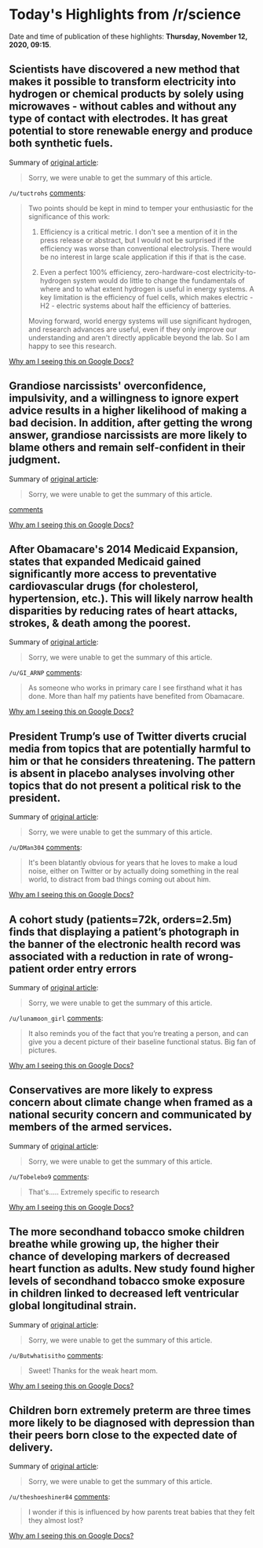 # Today's Highlights from /r/science

Date and time of publication of these highlights: **Thursday, November 12, 2020, 09:15**.

## Scientists have discovered a new method that makes it possible to transform electricity into hydrogen or chemical products by solely using microwaves - without cables and without any type of contact with electrodes. It has great potential to store renewable energy and produce both synthetic fuels.

Summary of [original article](http://www.upv.es/noticias-upv/noticia-12415-una-revolucion-en.html):

> Sorry, we were unable to get the summary of this article.

`/u/tuctrohs` [comments](https://www.reddit.com/r/science/comments/jst2f4/scientists_have_discovered_a_new_method_that/):

> Two points should be kept in mind to temper your enthusiastic for the significance of this work:
> 
> 1.  Efficiency is a critical metric.  I don't see a mention of it in the press release or abstract, but I would not be surprised if the efficiency was worse than conventional electrolysis.  There would be no interest in large scale application if this if that is the case.
> 
> 2.  Even a perfect 100% efficiency, zero-hardware-cost electricity-to-hydrogen system would do little to change the fundamentals of where and to what extent hydrogen is useful in energy systems.  A key limitation is the efficiency of fuel cells, which makes electric - H2 - electric systems about half the efficiency of batteries.
> 
> Moving forward, world energy systems will use significant hydrogen, and research advances are useful, even if they only improve our understanding and aren't directly applicable beyond the lab.   So I am happy to see this research.

[Why am I seeing this on Google Docs?](https://docs.google.com/document/d/1Dc6We63vOXIZsc0op-Bt4abqkYjXzOigalQqFxmvvbM/edit?usp=sharing)

## Grandiose narcissists' overconfidence, impulsivity, and a willingness to ignore expert advice results in a higher likelihood of making a bad decision. In addition, after getting the wrong answer, grandiose narcissists are more likely to blame others and remain self-confident in their judgment.

Summary of [original article](https://www.sciencedirect.com/science/article/pii/S0191886920304694):

> Sorry, we were unable to get the summary of this article.

[comments](https://www.reddit.com/r/science/comments/jstcxl/grandiose_narcissists_overconfidence_impulsivity/)

[Why am I seeing this on Google Docs?](https://docs.google.com/document/d/1Dc6We63vOXIZsc0op-Bt4abqkYjXzOigalQqFxmvvbM/edit?usp=sharing)

## After Obamacare's 2014 Medicaid Expansion, states that expanded Medicaid gained significantly more access to preventative cardiovascular drugs (for cholesterol, hypertension, etc.). This will likely narrow health disparities by reducing rates of heart attacks, strokes, & death among the poorest.

Summary of [original article](https://www.ahajournals.org/doi/abs/10.1161/CIRCOUTCOMES.120.007492):

> Sorry, we were unable to get the summary of this article.

`/u/GI_ARNP` [comments](https://www.reddit.com/r/science/comments/jsu62e/after_obamacares_2014_medicaid_expansion_states/):

> As someone who works in primary care I see firsthand what it has done. More than half my patients have benefited from Obamacare.

[Why am I seeing this on Google Docs?](https://docs.google.com/document/d/1Dc6We63vOXIZsc0op-Bt4abqkYjXzOigalQqFxmvvbM/edit?usp=sharing)

## President Trump’s use of Twitter diverts crucial media from topics that are potentially harmful to him or that he considers threatening. The pattern is absent in placebo analyses involving other topics that do not present a political risk to the president.

Summary of [original article](https://www.nature.com/articles/s41467-020-19644-6?T=AU):

> Sorry, we were unable to get the summary of this article.

`/u/DMan304` [comments](https://www.reddit.com/r/science/comments/jsli74/president_trumps_use_of_twitter_diverts_crucial/):

> It's been blatantly obvious for years that he loves to make a loud noise, either on Twitter or by actually doing something in the real world, to distract from bad things coming out about him.

[Why am I seeing this on Google Docs?](https://docs.google.com/document/d/1Dc6We63vOXIZsc0op-Bt4abqkYjXzOigalQqFxmvvbM/edit?usp=sharing)

## A cohort study (patients=72k, orders=2.5m) finds that displaying a patient’s photograph in the banner of the electronic health record was associated with a reduction in rate of wrong-patient order entry errors

Summary of [original article](https://jamanetwork.com/journals/jamanetworkopen/fullarticle/2772798?utm_source=twitter&utm_campaign=content-shareicons&utm_content=article_engagement&utm_medium=social&utm_term=111120#.X6xWAik6F6Q.twitter):

> Sorry, we were unable to get the summary of this article.

`/u/lunamoon_girl` [comments](https://www.reddit.com/r/science/comments/jsux2l/a_cohort_study_patients72k_orders25m_finds_that/):

> It also reminds you of the fact that you’re treating a person, and can give you a decent picture of their baseline functional status. Big fan of pictures.

[Why am I seeing this on Google Docs?](https://docs.google.com/document/d/1Dc6We63vOXIZsc0op-Bt4abqkYjXzOigalQqFxmvvbM/edit?usp=sharing)

## Conservatives are more likely to express concern about climate change when framed as a national security concern and communicated by members of the armed services.

Summary of [original article](https://www.tandfonline.com/doi/abs/10.1080/17524032.2020.1799836):

> Sorry, we were unable to get the summary of this article.

`/u/Tobelebo9` [comments](https://www.reddit.com/r/science/comments/jseycg/conservatives_are_more_likely_to_express_concern/):

> That's..... Extremely specific to research

[Why am I seeing this on Google Docs?](https://docs.google.com/document/d/1Dc6We63vOXIZsc0op-Bt4abqkYjXzOigalQqFxmvvbM/edit?usp=sharing)

## The more secondhand tobacco smoke children breathe while growing up, the higher their chance of developing markers of decreased heart function as adults. New study found higher levels of secondhand tobacco smoke exposure in children linked to decreased left ventricular global longitudinal strain.

Summary of [original article](https://www.abstractsonline.com/pp8/?_ga=2.78199892.1513174306.1601391716-1328389042.1562016023#!/9144/presentation/37537):

> Sorry, we were unable to get the summary of this article.

`/u/Butwhatisitho` [comments](https://www.reddit.com/r/science/comments/jsw6w7/the_more_secondhand_tobacco_smoke_children/):

> Sweet! Thanks for the weak heart mom.

[Why am I seeing this on Google Docs?](https://docs.google.com/document/d/1Dc6We63vOXIZsc0op-Bt4abqkYjXzOigalQqFxmvvbM/edit?usp=sharing)

## Children born extremely preterm are three times more likely to be diagnosed with depression than their peers born close to the expected date of delivery.

Summary of [original article](https://www.utu.fi/en/news/press-release/children-born-extremely-preterm-are-more-likely-to-be-diagnosed-with-depression):

> Sorry, we were unable to get the summary of this article.

`/u/theshoeshiner84` [comments](https://www.reddit.com/r/science/comments/jssa4j/children_born_extremely_preterm_are_three_times/):

> I wonder if this is influenced by how parents treat babies that they felt they almost lost?

[Why am I seeing this on Google Docs?](https://docs.google.com/document/d/1Dc6We63vOXIZsc0op-Bt4abqkYjXzOigalQqFxmvvbM/edit?usp=sharing)

